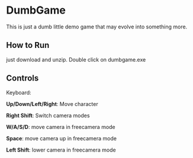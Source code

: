 # DumbGame
This is just a dumb little demo game that may evolve into something more.
## How to Run
just download and unzip. Double click on dumbgame.exe

## Controls
Keyboard:

**Up/Down/Left/Right**: Move character
  
**Right Shift**: Switch camera modes
  
**W/A/S/D**: move camera in freecamera mode
  
**Space**: move camera up in freecamera mode
  
**Left Shift**: lower camera in freecamera mode
  
